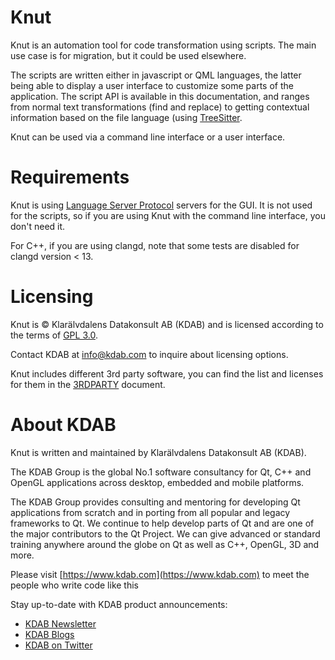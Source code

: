 # Knut

Knut is an automation tool for code transformation using scripts. The main use case is for migration, but it could be used elsewhere.

The scripts are written either in javascript or QML languages, the latter being able to display a user interface to customize some parts of the application.
The script API is available in this documentation, and ranges from normal text transformations (find and replace) to getting contextual information based on the file language (using [TreeSitter](https://tree-sitter.github.io/tree-sitter/).

Knut can be used via a command line interface or a user interface.

# Requirements

Knut is using [Language Server Protocol](https://microsoft.github.io/language-server-protocol/) servers for the GUI. It is not used for the scripts, so if you are using Knut with the command line interface, you don't need it.

For C++, if you are using clangd, note that some tests are disabled for clangd version < 13.

# Licensing

Knut is © Klarälvdalens Datakonsult AB (KDAB) and is licensed according to the terms of [GPL 3.0](LICENSES/GPL-3.0-only.txt).

Contact KDAB at <info@kdab.com> to inquire about licensing options.

Knut includes different 3rd party software, you can find the list and licenses for them in the [3RDPARTY](3RDPARTY.md) document.

# About KDAB

Knut is written and maintained by Klarälvdalens Datakonsult AB (KDAB).

The KDAB Group is the global No.1 software consultancy for Qt, C++ and OpenGL applications across desktop, embedded and mobile platforms.

The KDAB Group provides consulting and mentoring for developing Qt applications from scratch and in porting from all popular and legacy frameworks to Qt. We continue to help develop parts of Qt and are one of the major contributors to the Qt Project. We can give advanced or standard training anywhere around the globe on Qt as well as C++, OpenGL, 3D and more.

Please visit [https://www.kdab.com](https://www.kdab.com) to meet the people who write code like this

Stay up-to-date with KDAB product announcements:

* [KDAB Newsletter](https://news.kdab.com)
* [KDAB Blogs](https://www.kdab.com/category/blogs)
* [KDAB on Twitter](https://twitter.com/KDABQt)

